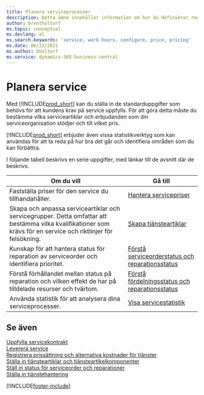 ```yaml
---
title: Planera serviceprocesser
description: Detta ämne innehåller information om hur du definierar regler och värden för att definiera dina servicepolicyer och -processer.
author: brentholtorf
ms.topic: conceptual
ms.devlang: al
ms.search.keywords: 'service, work hours, configure, price, pricing'
ms.date: 06/23/2021
ms.author: bholtorf
ms.service: dynamics-365-business-central
---
```

# <a name="planning-services"></a>Planera service
Med [!INCLUDE[prod_short](includes/prod_short.md)] kan du ställa in de standarduppgifter som behövs för att kundens krav på service uppfylls. För att göra detta måste du bestämma vilka serviceartiklar och erbjudanden som din serviceorganisation stödjer och till vilket pris.   

[!INCLUDE[prod_short](includes/prod_short.md)] erbjuder även vissa statistikverktyg som kan användas för att ta reda på hur bra det går och identifiera områden som du kan förbättra.
  
I följande tabell beskrivs en serie uppgifter, med länkar till de avsnitt där de beskrivs.   
  
|**Om du vill**|**Gå till**|  
|------------|-------------|  
|Fastställa priser för den service du tillhandahåller.|[Hantera servicepriser](service-service-price-management.md)|
|Skapa och anpassa serviceartiklar och servicegrupper. Detta omfattar att bestämma vilka kvalifikationer som krävs för en service och riktlinjer för felsökning.| [Skapa tjänsteartiklar](service-how-to-create-service-items.md)|  
|Kunskap för att hantera status för reparation av serviceorder och identifiera prioritet.|[Förstå serviceorderstatus och reparationsstatus](service-service-order-status-and-repair-status.md)|  
|Förstå förhållandet mellan status på reparation och vilken effekt de har på tilldelade resurser och tvärtom.|[Förstå fördelningsstatus och reparationsstatus](service-allocation-status-and-repair-status.md)|  
|Använda statistik för att analysera dina serviceprocesser. | [Visa servicestatistik](service-service-statistics.md) |

## <a name="see-also"></a>Se även
[Uppfylla servicekontrakt](service-fulfill-service-contracts.md)  
[Leverera service](service-deliver-service.md)  
[Registrera prissättning och alternativa kostnader för tjänster](service-how-setup-service-costs-pricing.md)  
[Ställa in tjänsteartiklar och tjänsteartikelkomponenter](service-how-setup-service-items.md)  
[Ställ in status för serviceorder och reparationer](service-order-repair-status.md)  
[Ställa in tjänstehantering](service-setup-service.md)  


[!INCLUDE[footer-include](includes/footer-banner.md)]
